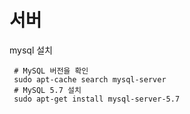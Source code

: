 # 서버 

mysql 설치
~~~
 # MySQL 버전을 확인
 sudo apt-cache search mysql-server
 # MySQL 5.7 설치
 sudo apt-get install mysql-server-5.7
~~~
